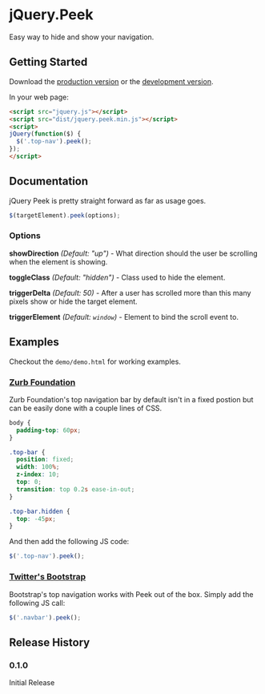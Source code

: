 # jQuery.Peek

Easy way to hide and show your navigation.

## Getting Started
Download the [production version][min] or the [development version][max].

[min]: https://raw.github.com/nrdobie/jquery-peek/master/dist/jquery.peek.min.js
[max]: https://raw.github.com/nrdobie/jquery-peek/master/dist/jquery.peek.js

In your web page:

```html
<script src="jquery.js"></script>
<script src="dist/jquery.peek.min.js"></script>
<script>
jQuery(function($) {
  $('.top-nav').peek();
});
</script>
```

## Documentation

jQuery Peek is pretty straight forward as far as usage goes.

```js
$(targetElement).peek(options);
```

### Options

**showDirection** _(Default: "up")_ - What direction should the user be scrolling when
the element is showing.

**toggleClass** _(Default: "hidden")_ - Class used to hide the element.

**triggerDelta** _(Default: 50)_ - After a user has scrolled more than this many pixels
show or hide the target element.

**triggerElement** _(Default: `window`)_ - Element to bind the scroll event to.

## Examples

Checkout the `demo/demo.html` for working examples.

### [Zurb Foundation](http://foundation.zurb.com)

Zurb Foundation's top navigation bar by default isn't in a fixed postion but can be easily
done with a couple lines of CSS.

```css
body {
  padding-top: 60px;
}

.top-bar {
  position: fixed;
  width: 100%;
  z-index: 10;
  top: 0;
  transition: top 0.2s ease-in-out;
}

.top-bar.hidden {
  top: -45px;
}
```

And then add the following JS code:

```js
$('.top-nav').peek();
```

### [Twitter's Bootstrap](http://getbootstrap.com)

Bootstrap's top navigation works with Peek out of the box. Simply add the following JS call:

```js
$('.navbar').peek();
```

## Release History

### 0.1.0

Initial Release
